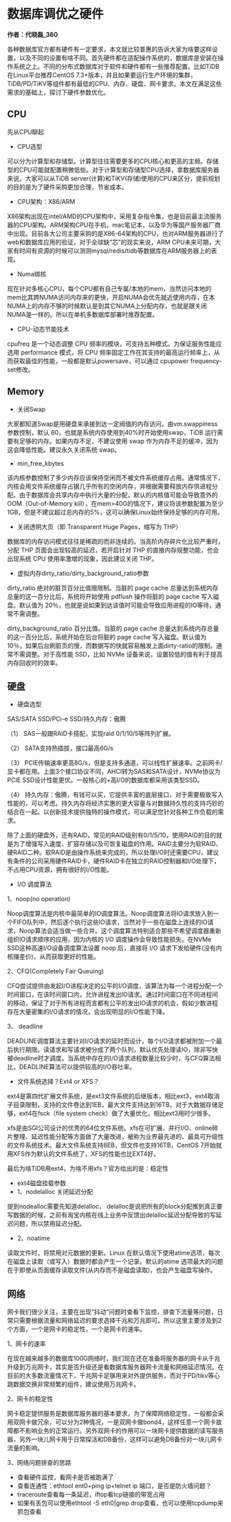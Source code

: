 # 数据库调优之硬件

**作者：代晓磊_360**



各种数据库官方都有硬件有一定要求，本文就比较普惠的告诉大家为啥要这样设置，以及不同的设置有啥不同。首先硬件都在适配操作系统的，数据库是安装在操作系统之上。不同的分布式数据库对于软件和硬件都有一些推荐配置。比如TiDB在Linux平台推荐CentOS 7.3+版本，并且如果要运行生产环境的集群，TiDB/PD/TiKV等组件都有最低的CPU、内存、硬盘、网卡要求。本文在满足这些需求的基础上，探讨下硬件参数优化。

## CPU

先从CPU聊起

- CPU选型

可以分为计算型和存储型。计算型往往需要更多的CPU核心和更高的主频。存储型的CPU可能就配置稍微低些。对于计算型和存储型CPU选择，拿数据库服务器来说，大家可以从TiDB server(计算)和TiKV(存储)使用的CPU来区分，提前规划的目的是为了硬件采购更加合理，节省成本。

- CPU架构：X86/ARM

X86架构出现在intel/AMD的CPU架构中，采用复杂指令集，也是目前最主流服务器的CPU架构。ARM架构CPU在手机，mac笔记本，以及华为等国产服务器厂商中出现。目前各大公司主要采购的是X86-64架构的CPU，也对ARM服务器进行了web和数据库应用的验证，对于全球缺“芯”的现实来说，ARM CPU未来可期，大家有时间有资源的时候可以测测mysql/redis/tidb等数据库在ARM服务器上的表现。

- Numa绑核

现在针对多核心CPU，每个CPU都有自己专属/本地的mem，当然访问本地的mem比其跨NUMA访问内存来的更快，开启NUMA会优先就近使用内存，在本NUMA上的内存不够的时候默认是到其它NUMA上分配内存，也就是跟关闭NUMA是一样的。所以在单机多数据库部署时推荐配置。

- CPU-动态节能技术

cpufreq 是一个动态调整 CPU 频率的模块，可支持五种模式。为保证服务性能应选用 performance 模式，将 CPU 频率固定工作在其支持的最高运行频率上，从而获取最佳的性能，一般都是默认powersave，可以通过 cpupower frequency-set修改。

## Memory

- 关闭Swap

大家都知道Swap是用硬盘来承接到达一定阀值的内存访问，由vm.swappiness 参数控制，默认 60，也就是系统内存使用到40%时开始使用swap，TiDB 运行需要有足够的内存。如果内存不足，不建议使用 swap 作为内存不足的缓冲，因为这会降低性能。建议永久关闭系统 swap。

- min_free_kbytes

该内核参数控制了多少内存应该保持空闲而不被文件系统缓存占用。通常情况下，内核会用文件系统缓存占据几乎所有的空闲内存，并根据需要释放内存供进程分配。由于数据库会共享内存中执行大量的分配，默认的内核值可能会导致意外的OOM（Out-of-Memory kill），在mem>40G的情况下，建议将该参数配置为至少1GB，但是不建议超过总内存的5%，这可以确保Linux始终保持足够的内存可用。

- 关闭透明大页（即 Transparent Huge Pages，缩写为 THP）

数据库的内存访问模式往往是稀疏的而非连续的。当高阶内存碎片化比较严重时，分配 THP 页面会出现较高的延迟，若开启针对 THP 的直接内存规整功能，也会出现系统 CPU 使用率激增的现象，因此建议关闭 THP。

- 虚拟内存dirty_ratio/dirty_background_ratio参数

dirty_ratio 绝对的脏页百分比值限限制。当脏的 page cache 总量达到系统内存总量的这一百分比后，系统将开始使用 pdflush 操作将脏的 page cache 写入磁盘。默认值为 20％，也就是说如果到达该值时可能会导致应用进程的IO等待，通常不需调整。

dirty_background_ratio 百分比值。当脏的 page cache 总量达到系统内存总量的这一百分比后，系统开始在后台将脏的 page cache 写入磁盘。默认值为 10％，如果后台刷脏页的慢，而数据写的快就容易触发上面dirty-ratio的限制。通常不需调整。对于高性能 SSD，比如 NVMe 设备来说，设置较低的值有利于提高内存回收时的效率。

## 硬盘

- 硬盘选型

SAS/SATA SSD/PCi-e SSD/持久内存：傲腾

（1） SAS一般跟RAID卡搭配，实现raid 0/1/10/5等阵列扩展。

（2） SATA支持热插拔，接口最高6G/s

（3） PCIE传输速率更高8G/s，但是支持多通道，可以线性扩展速率。之前网卡/显卡都在用。上面3个接口协议不同，AHCI转为SAS和SATA设计，NVMe协议为PCIE SSD设计性能更优。一般核心的+高I/O的数据库都采用该类型SSD。

（4） 持久内存：傲腾，有钱可以买，它提供丰富的底层接口，对于需要极致写入性能的，可以考虑。持久内存将经济实惠的更大容量与对数据持久性的支持巧妙的结合在一起。以创新技术提供独特的操作模式，可以满足您针对各种工作负载的需求。 

除了上面的硬盘外，还有RAID，常见的RAID级别有0/1/5/10，使用RAID的目的就是为了增强写入速度、扩容存储以及可恢复磁盘的作用。RAID主要分为软RAID、硬RAID二种。软RAID是由操作系统来完成的，所以处理I/O时还需要CPU，建议有条件的公司采用硬件RAID卡，硬件RAID卡在独立的RAID控制器和I/O处理下，不占用CPU资源，拥有很好的I/O性能。

- I/O 调度算法

1、noop(no operation)

Noop调度算法是内核中最简单的IO调度算法。Noop调度算法将IO请求放入到一个FIFO队列中，然后逐个执行这些IO请求，当然对于一些在磁盘上连续的IO请求，Noop算法会适当做一些合并。这个调度算法特别适合那些不希望调度器重新组织IO请求顺序的应用，因为内核的 I/O 调度操作会导致性能损失。在NVMe SSD这种高速I/O设备调度算法设置 noop 后，直接将 I/O 请求下发给硬件(没有内核赚差价)，从而获取更好的性能。

2、CFQ(Completely Fair Queuing)

CFQ尝试提供由发起I/O进程决定的公平的I/O调度，该算法为每一个进程分配一个时间窗口，在该时间窗口内，允许进程发出IO请求。通过时间窗口在不同进程间的移动，保证了对于所有进程而言都有公平的发出IO请求的机会，假如少数进程存在大量密集的I/O请求的情况，会出现明显的I/O性能下降。

3、 deadline

DEADLINE调度算法主要针对I/O请求的延时而设计，每个I/O请求都被附加一个最后执行期限。读请求和写请求被分成了两个队列，默认优先处理读IO，除非写快被deadline时才调度。当系统中存在的I/O请求进程数量比较少时，与CFQ算法相比，DEADLINE算法可以提供较高的I/O吞吐率。

- 文件系统选择？Ext4 or XFS？

ext4是第四代扩展文件系统，是ext3文件系统的后继版本，相比ext3，ext4取消子目录限制，支持的文件卷达到1EB，最大文件支持达到16TB，对于大数据存储足够，ext4在fsck（file system check）做了大量优化，相比ext3用时少很多。

xfs是由SGI公司设计的优秀的64位文件系统。xfs在可扩展、并行I/O、online碎片整理、延迟性能分配等方面做了大量改进，被称为业界最先进的、最具可升级性的文件系统技术。最大文件系统支持8EB，但文件也支持16TB，CentOS 7开始就用XFS作为默认的文件系统了，XFS的性能也比EXT4好。

最后为啥TiDB用ext4，为啥不用xfs？官方给出的是：稳定性

- ext4磁盘挂载参数
- 1、nodelalloc 关闭延迟分配

提到nodealloc需要先知道delalloc， delalloc是说把所有的block分配推到真正要写数据的时候，之前有淘宝内核在线上业务中反馈出delalloc延迟分配导致的写延迟问题，所以禁用延迟分配。

- 2、noatime 

读取文件时，将禁用对元数据的更新。Linux 在默认情况下使用atime选项，每次在磁盘上读取（或写入）数据时都会产生一个记录。默认的atime 选项最大的问题在于即使从页面缓存读取文件(从内存而不是磁盘读取)，也会产生磁盘写操作。

## 网络

网卡我们很少关注，主要在出现“抖动”问题时查看下监控，排查下流量等问题，日常只需要根据流量和网络延迟的要求选择千兆和万兆即可。所以这里主要涉及到2个方面，一个是网卡的稳定性，一个是网卡的速率。

1、网卡的速率

在现在越来越多的数据库100G网络时，我们现在还在准备将服务器的网卡从千兆升级到万兆网卡，其实是否升级还是看数据库服务器网卡流量和网络延迟情况。在目前的大多数流量情况下，千兆网卡足够用来对外提供服务，而对于PD/tikv等心跳数据交换非常频繁的组件，建议使用万兆网卡。

2、网卡的稳定性

网卡稳定提供服务是数据库服务器的基本要求，为了保障网络稳定性，一般都会采用双网卡做冗余，可以分为2种情况，一是双网卡做bond4，这样任意一个网卡故障都不影响业务的正常运行。另外双网卡的作用可以一块网卡提供数据的读写服务器，另外一块儿网卡用于日常探活和DB备份，这样可以避免DB备份对一块儿网卡流量的影响。

3、网络问题排查的思路

- 查看硬件监控，看网卡是否被跑满了
- 查看连通性：ethtool ent0+ping ip+telnet ip 端口，是否是防火墙问题？
- traceroute查看每一条延迟，iftop看tcp链接的带宽占用
- 如果有丢包可以使用ethtool -S eth0|grep drop查看，也可以使用tcpdump来抓包查看